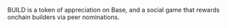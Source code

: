 BUILD is a token of appreciation on Base, and a social game that rewards onchain builders via peer nominations.
